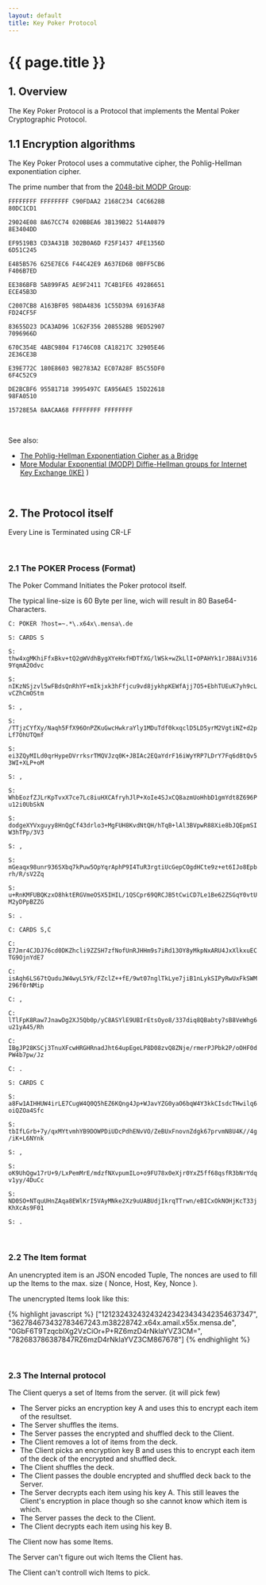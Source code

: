 ```yaml
---
layout: default
title: Key Poker Protocol
---
```


# {{ page.title }}

## 1. Overview

The Key Poker Protocol is a Protocol that implements the Mental Poker Cryptographic Protocol.

## 1.1 Encryption algorithms

The Key Poker Protocol uses a commutative cipher, the Pohlig-Hellman exponentiation cipher.

The prime number that from the [2048-bit MODP Group](http://tools.ietf.org/html/rfc3526#section-3):

<code>FFFFFFFF FFFFFFFF C90FDAA2 2168C234 C4C6628B 80DC1CD1</code>

<code>29024E08 8A67CC74 020BBEA6 3B139B22 514A0879 8E3404DD</code>

<code>EF9519B3 CD3A431B 302B0A6D F25F1437 4FE1356D 6D51C245</code>

<code>E485B576 625E7EC6 F44C42E9 A637ED6B 0BFF5CB6 F406B7ED</code>

<code>EE386BFB 5A899FA5 AE9F2411 7C4B1FE6 49286651 ECE45B3D</code>

<code>C2007CB8 A163BF05 98DA4836 1C55D39A 69163FA8 FD24CF5F</code>

<code>83655D23 DCA3AD96 1C62F356 208552BB 9ED52907 7096966D</code>

<code>670C354E 4ABC9804 F1746C08 CA18217C 32905E46 2E36CE3B</code>

<code>E39E772C 180E8603 9B2783A2 EC07A28F B5C55DF0 6F4C52C9</code>

<code>DE2BCBF6 95581718 3995497C EA956AE5 15D22618 98FA0510</code>

<code>15728E5A 8AACAA68 FFFFFFFF FFFFFFFF</code>

<br/>

See also:

- [The Pohlig-Hellman Exponentiation Cipher as a Bridge](http://de.slideshare.net/joshuarbholden/the-pohlighellman-exponentiation-cipher-as-a-bridge-between-classical-and-modern-cryptography)
- [More Modular Exponential (MODP) Diffie-Hellman groups for Internet Key Exchange (IKE)](http://tools.ietf.org/html/rfc3526) )

<br/>

## 2. The Protocol itself

Every Line is Terminated using CR-LF

<br/>

### 2.1 The POKER Process (Format)

The Poker Command Initiates the Poker protocol itself.

The typical line-size is 60 Byte per line, wich will result in 80 Base64-Characters.

<code>C: POKER ?host=~.*\\.x64x\\.mensa\\.de</code>

<code>S: CARDS S</code>

<code>S: thw4xgMKhiFfxBkv+tQ2gWVdhBygXYeHxfHDTfXG/lWSk+wZkLlI+OPAHYk1rJB8AiV3169YqmA2Odvc</code>

<code>S: nIKzNSjzvl5wFBdsQnRhYF+mIkjxk3hFfjcu9vd8jykhpKEWfAjj7O5+EbhTUEuK7yh9cLvCZhCmOStm</code>

<code>S: ,</code>

<code>S: /TTjzCYfXy/Naqh5FfX96OnPZKuGwcHwkraYly1MDuTdf0kxqclD5LD5yrM2VgtiNZ+d2pLf7OhUTQmf</code>

<code>S: ei3ZQyMILd0qrHypeDVrrksrTMQVJzq0K+JBIAc2EQaYdrF16iWyYRP7LDrY7Fq6d8tQv53WI+XLP+oM</code>

<code>S: ,</code>

<code>S: WhbEozfZJLrKpTvxX7ce7Lc8iuHXCAfryhJlP+XoIe4SJxCQ8azmUoHhbD1gmYdt8Z696Pu12i0UbSkN</code>

<code>S: dodgeXYVxguyy8HnQgCf43drlo3+MgFUH8KvdNtQH/hTqB+lAl3BVpwR88Xie8bJQEpmSIW3hTPp/3V3</code>

<code>S: ,</code>

<code>S: mGeaqx98unr936SXbq7kPuw5OpYqrAphP9I4TuR3rgtiUcGepCOgdHCte9z+et6IJo8Epbrh/R/sV2Zq</code>

<code>S: u+RnKMFUBQKzxO8hktERGVmeOSX5IHIL/1QSCpr69QRCJB5tCwiCD7Le1Be62ZSGqY0vtUM2yDPpBZZG</code>

<code>S: .</code>

<code>C: CARDS S,C</code>

<code>C: E7Jmr4CJDJ76cd0DKZhcli9ZZSH7zfNofUnRJHHm9s7iRd13OY8yMkpNxARU4JxXlkxuECTG9OjnYdE7</code>

<code>C: isAqh6LS67tQuduJW4wyL5Yk/FZclZ++fE/9wt07nglTkLye7jiB1nLykSIPyRwUxFkSWM296f0rNMip</code>

<code>C: ,</code>

<code>C: lTlFpK8Raw7JnawDg2XJ5Qb0p/yC8ASYlE9UBIrEtsOyo8/337diq8QBabty7sB8VeWhg6u21yA45/Rh</code>

<code>C: IBgJP28KSCj3TnuXFcwHRGHRnadJht64upEgeLP8D08zvQ8ZNje/rmerPJPbk2P/oOHF0dPW4b7pw/Jz</code>

<code>C: .</code>

<code>S: CARDS C</code>

<code>S: a8Fw1AIHHUW4irLE7CugW4Q0Q5hEZ6KQng4Jp+WJavYZG0yaO6bqW4Y3kkCIsdcTHwilq6oiQZOa4Sfc</code>

<code>S: tbIfLGrb+7y/qxMYtvmhYB9DOWPDiUDcPdhENvVO/ZeBUxFnovnZdgk67prvmN8U4K//4g/iK+L6NYnk</code>

<code>S: ,</code>

<code>S: oK9UhQgw17rU+9/LxPemMrE/mdzfNXvpumILo+o9FU78x0eXjr0YxZ5ff68qsfR3bNrYdqv1yy/4DuCc</code>

<code>S: ND0SO+NTquUHnZAqa8EWlKrI5VAyMNke2Xz9uUABUdjIkrqTTrwn/eBICxOkNOHjKcT33jKhXcAs9F01</code>

<code>S: .</code>

<br/>

### 2.2 The Item format

An unencrypted item is an JSON encoded Tuple, The nonces are used to fill up
the Items to the max. size ( Nonce, Host, Key, Nonce ).

The unencrypted Items look like this:

{% highlight javascript %}
["121232432432432423423434342354637347",
"362784673432783467243.m38228742.x64x.amail.x55x.mensa.de",
"0GbF6T9TzqcblXg2VzCiOr+P+RZ6mzD4rNklaYVZ3CM=",
"782683786387847RZ6mzD4rNklaYVZ3CM867678"]
{% endhighlight %}

<br/>

### 2.3 The Internal protocol

The Client querys a set of Items from the server. (it will pick few)

- The Server picks an encryption key A and uses this to encrypt each item of the resultset.
- The Server shuffles the items.
- The Server passes the encrypted and shuffled deck to the Client.
- The Client removes a lot of items from the deck.
- The Client picks an encryption key B and uses this to encrypt each item of the deck of the encrypted and shuffled deck.
- The Client shuffles the deck.
- The Client passes the double encrypted and shuffled deck back to the Server.
- The Server decrypts each item using his key A. This still leaves the Client's encryption in place though so she cannot know which item is which.
- The Server passes the deck to the Client.
- The Client decrypts each item using his key B.

The Client now has some Items.

The Server can't figure out wich Items the Client has.

The Client can't controll wich Items to pick.

<br/>

